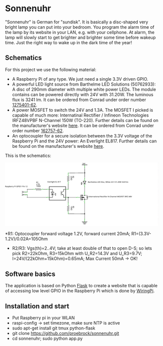 # Sonnenuhr

"Sonnenuhr" is German for "sundisk". It is basically a disc-shaped very bright lamp you can put into your bedroom. You program the alarm time of the lamp by its website in your LAN, e.g. with your cellphone. At alarm, the lamp will slowly start to get brighter and brighter some time before wakeup time. Just the right way to wake up in the dark time of the year!

## Schematics

For this project we use the following material:

* A Raspberry Pi of any type. We just need a single 3.3V driven GPIO.
* A powerful LED light source from Barthelme LED Solutions (50762933): A disc of 290mm diameter with multiple white power LEDs. The module contains can be powered directly with 24V with 31.20W. The luminous flux is 3241 lm. It can be ordered from Conrad under order number [1275401-62](https://www.conrad.ch/de/led-baustein-weiss-3120-w-3241-lm-120-24-v-barthelme-50762933-1275401.html).
* A power MOSFET to switch the 24V and 1.3A. The MOSFET I picked is capable of much more: Internatinal Rectifier / Infineon Technologies IRFZ48VPBF N-Channel 150W (TO-220). Further details can be found on the manufacturer's website [here](https://www.infineon.com/dgdl/irfz48vpbf.pdf?fileId=5546d462533600a40153563ec0b92233). It can be ordered from Conrad under order number [162757-62](https://www.conrad.ch/de/mosfet-infineon-technologies-irfz48vpbf-1-n-kanal-150-w-to-220-162757.html).
* An optocoupler for a secure isolation between the 3.3V voltage of the Raspberry Pi and the 24V power: An Everlight EL817. Further details can be found on the manufacturer's website [here](https://everlighteurope.com/index.php?controller=attachment&id_attachment=1158).

This is the schematics:

![Schematics](schematics.png)

*R1: Optocoupler forward voltage 1.2V, forward current 20mA; R1=(3.3V-1.2V)/0.02A=105Ohm
* R2/R3: Vgs(th)=2..4V; take at least double of that to open D-S; so lets pick R2=22kOhm, R3=15kOhm with U_R2=14.3V and U_R3=9.7V; I=24V/(22kOhm+15kOhm)=0.65mA; Max Current 50mA -> OK!

## Software basics

The application is based on Python [Flask](http://flask.pocoo.org/) to create a website that is capable of accessing low level GPIO in the Raspberry Pi which is done by [WiringPi](http://wiringpi.com/).

## Installation and start

* Put Raspberry pi in your WLAN
* raspi-config -> set timezone, make sure NTP is active
* sudo apt-get install git tmux python-flask
* git clone https://github.com/proebrock/sonnenuhr.git
* cd sonnenuhr; sudo python app.py
